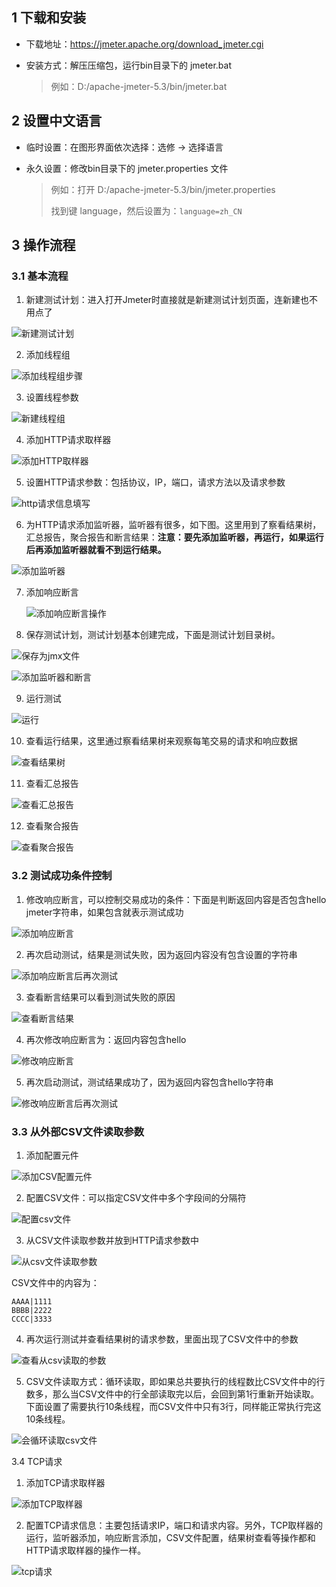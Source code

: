 ## 1 下载和安装

- 下载地址：<https://jmeter.apache.org/download_jmeter.cgi>

- 安装方式：解压压缩包，运行bin目录下的 jmeter.bat

  > 例如：D:/apache-jmeter-5.3/bin/jmeter.bat



## 2 设置中文语言

- 临时设置：在图形界面依次选择：选修 -> 选择语言

- 永久设置：修改bin目录下的 jmeter.properties 文件

  > 例如：打开 D:/apache-jmeter-5.3/bin/jmeter.properties
  >
  > 找到键 language，然后设置为：`language=zh_CN`



## 3 操作流程

### 3.1 基本流程



1. 新建测试计划：进入打开Jmeter时直接就是新建测试计划页面，连新建也不用点了

![新建测试计划](../static/image/Jmeter/新建测试计划.png)



2. 添加线程组

![添加线程组步骤](../static/image/Jmeter/添加线程组步骤.png)



3. 设置线程参数

![新建线程组](../static/image/Jmeter/新建线程组.png)



4. 添加HTTP请求取样器

![添加HTTP取样器](../static/image/Jmeter/添加HTTP取样器.png)



5. 设置HTTP请求参数：包括协议，IP，端口，请求方法以及请求参数

![http请求信息填写](../static/image/Jmeter/http请求信息填写.png)



6. 为HTTP请求添加监听器，监听器有很多，如下图。这里用到了察看结果树，汇总报告，聚合报告和断言结果：**注意：要先添加监听器，再运行，如果运行后再添加监听器就看不到运行结果。**

![添加监听器](../static/image/Jmeter/添加监听器.png)



7. 添加响应断言

   ![添加响应断言操作](../static/image/Jmeter/添加响应断言操作.png)



8. 保存测试计划，测试计划基本创建完成，下面是测试计划目录树。

![保存为jmx文件](../static/image/Jmeter/保存为jmx文件.png)

![添加监听器和断言](../static/image/Jmeter/添加监听器和断言.png)



9. 运行测试

![运行](../static/image/Jmeter/运行.png)



10. 查看运行结果，这里通过察看结果树来观察每笔交易的请求和响应数据

![查看结果树](../static/image/Jmeter/查看结果树.png)



11. 查看汇总报告

![查看汇总报告](../static/image/Jmeter/查看汇总报告.png)



12. 查看聚合报告

![查看聚合报告](../static/image/Jmeter/查看聚合报告.png)



### 3.2 测试成功条件控制



1. 修改响应断言，可以控制交易成功的条件：下面是判断返回内容是否包含hello jmeter字符串，如果包含就表示测试成功

![添加响应断言](../static/image/Jmeter/添加响应断言.png)



2. 再次启动测试，结果是测试失败，因为返回内容没有包含设置的字符串

![添加响应断言后再次测试](../static/image/Jmeter/添加响应断言后再次测试.png)



3. 查看断言结果可以看到测试失败的原因

![查看断言结果](../static/image/Jmeter/查看断言结果.png)



4. 再次修改响应断言为：返回内容包含hello

![修改响应断言](../static/image/Jmeter/修改响应断言.png)



5. 再次启动测试，测试结果成功了，因为返回内容包含hello字符串

![修改响应断言后再次测试](../static/image/Jmeter/修改响应断言后再次测试.png)



### 3.3 从外部CSV文件读取参数

1. 添加配置元件

![添加CSV配置元件](../static/image/Jmeter/添加CSV配置元件.png)



2. 配置CSV文件：可以指定CSV文件中多个字段间的分隔符

![配置csv文件](../static/image/Jmeter/配置csv文件.png)



3. 从CSV文件读取参数并放到HTTP请求参数中

![从csv文件读取参数](../static/image/Jmeter/从csv文件读取参数.png)



CSV文件中的内容为：

```
AAAA|1111
BBBB|2222
CCCC|3333
```



4. 再次运行测试并查看结果树的请求参数，里面出现了CSV文件中的参数

![查看从csv读取的参数](../static/image/Jmeter/查看从csv读取的参数.png)



5. CSV文件读取方式：循环读取，即如果总共要执行的线程数比CSV文件中的行数多，那么当CSV文件中的行全部读取完以后，会回到第1行重新开始读取。下面设置了需要执行10条线程，而CSV文件中只有3行，同样能正常执行完这10条线程。

![会循环读取csv文件](../static/image/Jmeter/会循环读取csv文件.png)



3.4 TCP请求

1. 添加TCP请求取样器

![添加TCP取样器](../static/image/Jmeter/添加TCP取样器.png)



2. 配置TCP请求信息：主要包括请求IP，端口和请求内容。另外，TCP取样器的运行，监听器添加，响应断言添加，CSV文件配置，结果树查看等操作都和HTTP请求取样器的操作一样。

![tcp请求](../static/image/Jmeter/tcp请求.png)